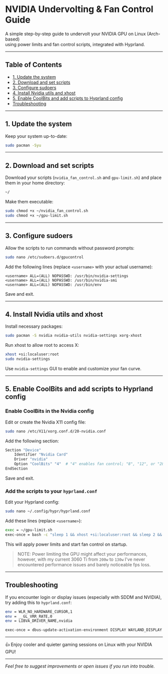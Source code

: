# NVIDIA Undervolting & Fan Control Guide

A simple step-by-step guide to undervolt your NVIDIA GPU on Linux (Arch-based)  
using power limits and fan control scripts, integrated with Hyprland.

---

## Table of Contents

- [1. Update the system](#1-update-the-system)
- [2. Download and set scripts](#2-download-and-set-scripts)
- [3. Configure sudoers](#3-configure-sudoers)
- [4. Install Nvidia utils and xhost](#4-install-nvidia-utils-and-xhost)
- [5. Enable CoolBits and add scripts to Hyprland config](#5-enable-coolbits-and-add-scripts-to-hyprland-config)
- [Troubleshooting](#troubleshooting)

---

## 1. Update the system

Keep your system up-to-date:

```bash
sudo pacman -Syu
```

---

## 2. Download and set scripts

Download your scripts (`nvidia_fan_control.sh` and `gpu-limit.sh`) and place them in your home directory:

```bash
~/ 
```

Make them executable:

```bash
sudo chmod +x ~/nvidia_fan_control.sh
sudo chmod +x ~/gpu-limit.sh
```

---

## 3. Configure sudoers

Allow the scripts to run commands without password prompts:

```bash
sudo nano /etc/sudoers.d/gpucontrol
```

Add the following lines (replace `<username>` with your actual username):

```text
<username> ALL=(ALL) NOPASSWD: /usr/bin/nvidia-settings
<username> ALL=(ALL) NOPASSWD: /usr/bin/nvidia-smi
<username> ALL=(ALL) NOPASSWD: /usr/bin/env
```

Save and exit.

---

## 4. Install Nvidia utils and xhost

Install necessary packages:

```bash
sudo pacman -S nvidia nvidia-utils nvidia-settings xorg-xhost
```

Run xhost to allow root to access X:

```bash
xhost +si:localuser:root
sudo nvidia-settings
```

Use `nvidia-settings` GUI to enable and customize your fan curve.

---

## 5. Enable CoolBits and add scripts to Hyprland config

### Enable CoolBits in the Nvidia config

Edit or create the Nvidia X11 config file:

```bash
sudo nano /etc/X11/xorg.conf.d/20-nvidia.conf
```

Add the following section:

```sh
Section "Device"
    Identifier "Nvidia Card"
    Driver "nvidia"
    Option "CoolBits" "4"  # "4" enables fan control; "8", "12", or "28" enable more features.
EndSection
```

Save and exit.

### Add the scripts to your `hyprland.conf`

Edit your Hyprland config:

```bash
sudo nano ~/.config/hypr/hyprland.conf
```

Add these lines (replace `<username>`):

```sh
exec = ~/gpu-limit.sh
exec-once = bash -c "sleep 1 && xhost +si:localuser:root && sleep 2 && /home/<username>/nvidia_fan_control.sh &"
```

This will apply power limits and start fan control on startup.

> NOTE: Power limiting the GPU might affect your performances, however, with my current 3060 Ti from `200w` to `130w` I've never encountered performance issues and barely noticeable fps loss.

---

## Troubleshooting

If you encounter login or display issues (especially with SDDM and NVIDIA), try adding this to `hyprland.conf`:

```sh
env = WLR_NO_HARDWARE_CURSOR,1
env = __GL_VRR_RATE,0
env = LIBVA_DRIVER_NAME,nvidia

exec-once = dbus-update-activation-environment DISPLAY WAYLAND_DISPLAY XDG_CURRENT_DESKTOP
```

---

:+1: Enjoy cooler and quieter gaming sessions on Linux with your NVIDIA GPU!

---

*Feel free to suggest improvements or open issues if you run into trouble.*
